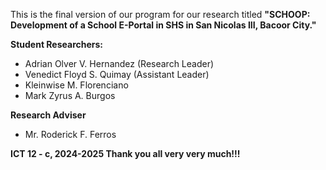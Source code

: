 This is the final version of our program for our research titled
**"SCHOOP: Development of a School E-Portal in SHS in San Nicolas III, Bacoor City."**

**Student Researchers:**
- Adrian Olver V. Hernandez (Research Leader)
- Venedict Floyd S. Quimay (Assistant Leader)
- Kleinwise M. Florenciano
- Mark Zyrus A. Burgos

**Research Adviser**
- Mr. Roderick F. Ferros

**ICT 12 - c, 2024-2025
Thank you all very very much!!!**
